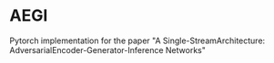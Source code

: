 # AEGI
Pytorch implementation for the paper "A Single-StreamArchitecture: AdversarialEncoder-Generator-Inference Networks"
